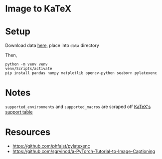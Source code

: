 # Image to KaTeX

# Setup

Download data [here](https://zenodo.org/records/56198), place into `data` directory

Then,

```
python -m venv venv
venv/Scripts/activate
pip install pandas numpy matplotlib opencv-python seaborn pylatexenc
```

# Notes

`supported_environments` and `supported_macros` are scraped off [KaTeX's support table](https://katex.org/docs/support_table.html)

# Resources

- https://github.com/phfaist/pylatexenc
- https://github.com/sgrvinod/a-PyTorch-Tutorial-to-Image-Captioning